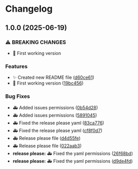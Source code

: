 # Changelog

## 1.0.0 (2025-06-19)


### ⚠ BREAKING CHANGES

* 🎉 First working version

### Features

* ✨ Created new README file ([d60ce61](https://github.com/golan132/telecloud/commit/d60ce61aa575d284e4f174f40dbd1af5cb6cc501))
* 🎉 First working version ([19bc456](https://github.com/golan132/telecloud/commit/19bc456f2173d35ba2286ad489c71dc7c78f9c17))


### Bug Fixes

* 🚑 Added issues permissions ([0b54d28](https://github.com/golan132/telecloud/commit/0b54d283ae3b2a9293036548f686fee5ffadcccd))
* 🚑 Added issues permissions ([5891045](https://github.com/golan132/telecloud/commit/58910457e88c2aae23712fae7b063f194e79a8b2))
* 🚑 Fixed the release please yaml ([83ca776](https://github.com/golan132/telecloud/commit/83ca7765ee1a80ee5d7ee91dd2527cbe096e4979))
* 🚑 Fixed the release please yaml ([cf8f0d7](https://github.com/golan132/telecloud/commit/cf8f0d7ee2f0583bd4cf8b099a00743600af17c3))
* 🚑 Release please file ([d4d55fe](https://github.com/golan132/telecloud/commit/d4d55fe401f8576827a39ae26995d3dcef726d0b))
* 🚑 Release please file ([022aab3](https://github.com/golan132/telecloud/commit/022aab300f694a65532b59dd27fb2e897b41bae0))
* **release please:** 🚑 Fixed the yaml permissions ([26f68bd](https://github.com/golan132/telecloud/commit/26f68bddf0daa49b01d8953707463d8b2e68bff0))
* **release please:** 🚑 Fixed the yaml permissions ([d9de4fd](https://github.com/golan132/telecloud/commit/d9de4fdae9bffef5116293c3a6dff8f8e6e8ea12))
